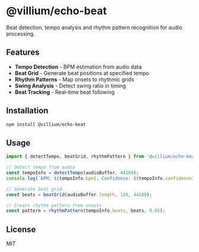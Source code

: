 
# @villium/echo-beat

Beat detection, tempo analysis and rhythm pattern recognition for audio processing.

## Features

- **Tempo Detection** - BPM estimation from audio data
- **Beat Grid** - Generate beat positions at specified tempo
- **Rhythm Patterns** - Map onsets to rhythmic grids
- **Swing Analysis** - Detect swing ratio in timing
- **Beat Tracking** - Real-time beat following

## Installation

```bash
npm install @villium/echo-beat
```

## Usage

```ts
import { detectTempo, beatGrid, rhythmPattern } from '@villium/echo-beat';

// Detect tempo from audio
const tempoInfo = detectTempo(audioBuffer, 44100);
console.log(`BPM: ${tempoInfo.bpm}, Confidence: ${tempoInfo.confidence}`);

// Generate beat grid
const beats = beatGrid(audioBuffer.length, 120, 44100);

// Create rhythm pattern from onsets
const pattern = rhythmPattern(tempoInfo.beats, beats, 0.05);
```

## License

MIT
